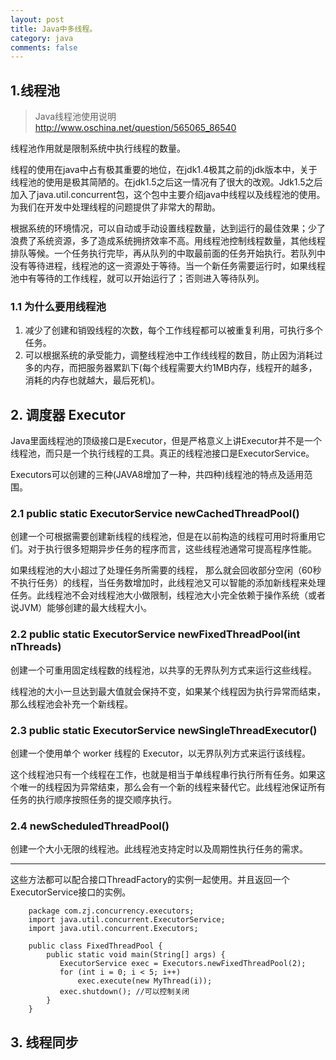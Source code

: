 ```yaml
---
layout: post
title: Java中多线程。
category: java
comments: false
---
```

## 1.线程池
>Java线程池使用说明  
>http://www.oschina.net/question/565065_86540


线程池作用就是限制系统中执行线程的数量。

线程的使用在java中占有极其重要的地位，在jdk1.4极其之前的jdk版本中，关于线程池的使用是极其简陋的。在jdk1.5之后这一情况有了很大的改观。Jdk1.5之后加入了java.util.concurrent包，这个包中主要介绍java中线程以及线程池的使用。为我们在开发中处理线程的问题提供了非常大的帮助。

根据系统的环境情况，可以自动或手动设置线程数量，达到运行的最佳效果；少了浪费了系统资源，多了造成系统拥挤效率不高。用线程池控制线程数量，其他线程排队等候。一个任务执行完毕，再从队列的中取最前面的任务开始执行。若队列中没有等待进程，线程池的这一资源处于等待。当一个新任务需要运行时，如果线程池中有等待的工作线程，就可以开始运行了；否则进入等待队列。

### 1.1 为什么要用线程池  

1. 减少了创建和销毁线程的次数，每个工作线程都可以被重复利用，可执行多个任务。
2. 可以根据系统的承受能力，调整线程池中工作线线程的数目，防止因为消耗过多的内存，而把服务器累趴下(每个线程需要大约1MB内存，线程开的越多，消耗的内存也就越大，最后死机)。

## 2. 调度器 Executor
Java里面线程池的顶级接口是Executor，但是严格意义上讲Executor并不是一个线程池，而只是一个执行线程的工具。真正的线程池接口是ExecutorService。

Executors可以创建的三种(JAVA8增加了一种，共四种)线程池的特点及适用范围。

### 2.1 public static ExecutorService newCachedThreadPool() 
创建一个可根据需要创建新线程的线程池，但是在以前构造的线程可用时将重用它们。对于执行很多短期异步任务的程序而言，这些线程池通常可提高程序性能。

如果线程池的大小超过了处理任务所需要的线程，
那么就会回收部分空闲（60秒不执行任务）的线程，当任务数增加时，此线程池又可以智能的添加新线程来处理任务。此线程池不会对线程池大小做限制，线程池大小完全依赖于操作系统（或者说JVM）能够创建的最大线程大小。

### 2.2 public static ExecutorService newFixedThreadPool(int nThreads)
创建一个可重用固定线程数的线程池，以共享的无界队列方式来运行这些线程。

线程池的大小一旦达到最大值就会保持不变，如果某个线程因为执行异常而结束，那么线程池会补充一个新线程。

### 2.3 public static ExecutorService newSingleThreadExecutor()
创建一个使用单个 worker 线程的 Executor，以无界队列方式来运行该线程。

这个线程池只有一个线程在工作，也就是相当于单线程串行执行所有任务。如果这个唯一的线程因为异常结束，那么会有一个新的线程来替代它。此线程池保证所有任务的执行顺序按照任务的提交顺序执行。

### 2.4 newScheduledThreadPool()
创建一个大小无限的线程池。此线程池支持定时以及周期性执行任务的需求。

-----
这些方法都可以配合接口ThreadFactory的实例一起使用。并且返回一个ExecutorService接口的实例。

```
	package com.zj.concurrency.executors;
	import java.util.concurrent.ExecutorService;
	import java.util.concurrent.Executors;
	 
	public class FixedThreadPool {
	    public static void main(String[] args) {
	       ExecutorService exec = Executors.newFixedThreadPool(2);
	       for (int i = 0; i < 5; i++)
	           exec.execute(new MyThread(i));
	       exec.shutdown(); //可以控制关闭
	    }
	}

```
## 3. 线程同步


